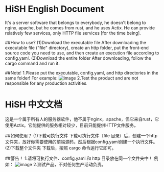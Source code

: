 # HiSH English Document
It's a server software that belongs to everybody, he doesn't belong to nginx, apache, but he comes from rust, and he uses Actix. He can provide relatively few services, only HTTP file services [for the time being].

##How to use?
(1)Download the executable file
After downloading the executable file ("file" directory), create an http folder, put the front-end source code you need to use, and then create an execution file according to config.yaml.
(2)Download the entire folder
After downloading, follow the cargo command and run it.

##Note!
1.Please put the executable, config.yaml, and http directories in the same folder!
For example:
![image](https://user-images.githubusercontent.com/74340893/201650576-85d4ad21-05db-4df8-a9a2-2ebd56595a48.png)
2.Test the product and are not responsible for any production activities.

# HiSH 中文文档
这是一个属于所有人的服务器软件，他不属于nginx，apache，但它来自rust，它使用Actix。它能提供的服务相对较少，目前只能提供HTTP文件服务。

##如何使用？
(1)下载可执行文件
下载可执行文件（file 目录）后，创建一个http文件夹，放好你需要使用的前端源码，然后根据config.yaml创建一个执行文件。
(2)下载整个文件夹
下载后，按照 cargo 命令运行它即可。

##警告！
1.请将可执行文件、config.yaml 和 http 目录放在同一个文件夹中！
例如：
![image](https://user-images.githubusercontent.com/74340893/201651701-82725559-55b2-44ac-a883-9f6c9c634e0f.png)
2.测试产品，不对任何生产活动负责。
